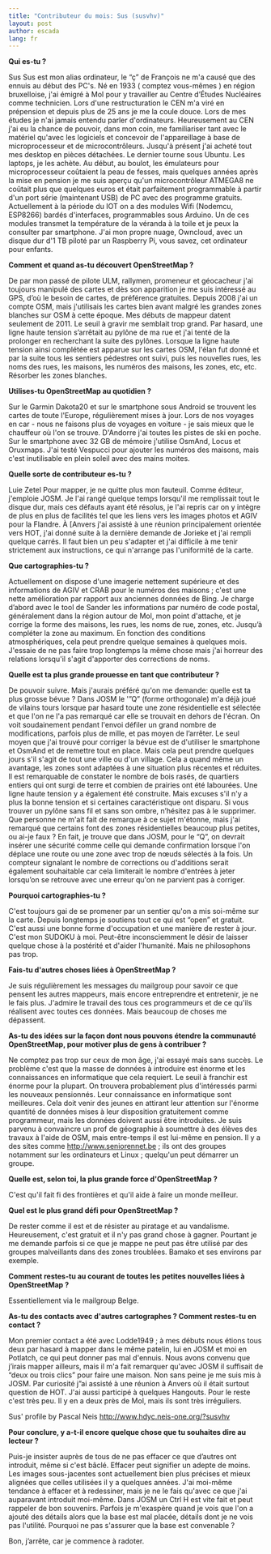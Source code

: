 ```yaml
---
title: "Contributeur du mois: Sus (susvhv)"
layout: post
author: escada
lang: fr
---
```


**Qui es-tu ?**

Sus Sus est mon alias ordinateur, le “ç” de François ne m'a causé que des ennuis au début des PC's. Né en 1933 ( comptez vous-mêmes ) en région bruxelloise, j'ai émigré à Mol pour y travailler au Centre d’Études Nucléaires comme technicien. Lors d'une restructuration le CEN m'a viré en prépension et depuis plus de 25 ans je me la coule douce. Lors de mes études je n'ai jamais entendu parler d'ordinateurs. Heureusement au CEN j'ai eu la chance de pouvoir, dans mon coin, me familiariser tant avec le matériel qu'avec les logiciels et concevoir de l'appareillage à base de microprocesseur et de microcontrôleurs. Jusqu'à présent j'ai acheté tout mes desktop en pièces détachées. Le dernier tourne sous Ubuntu. Les laptops, je les achète. Au début, au boulot, les émulateurs pour microprocesseur coûtaient la peau de fesses, mais quelques années après la mise en pension je me suis aperçu qu'un microcontrôleur ATMEGA8 ne coûtait plus que quelques euros et était parfaitement programmable à partir d'un port série (maintenant USB) de PC avec des programme gratuits. Actuellement à la période du IOT on a des modules Wifi (Nodemcu, ESP8266) bardés d'interfaces, programmables sous Arduino. Un de ces modules transmet la température de la véranda à la toile et je peux la consulter par smartphone. J'ai mon propre nuage, Owncloud, avec un disque dur d'1 TB piloté par un Raspberry Pi, vous savez, cet ordinateur pour enfants.

**Comment et quand as-tu découvert OpenStreetMap ?**

De par mon passé de pilote ULM, rallymen, promeneur et géocacheur j'ai toujours manipulé des cartes et dès son apparition je me suis intéressé au GPS, d’où le besoin de cartes, de préférence gratuites. Depuis 2008 j'ai un compte OSM, mais j'utilisais les cartes bien avant malgré les grandes zones blanches sur OSM à cette époque. Mes débuts de mappeur datent seulement de 2011. Le seuil à gravir me semblait trop grand. Par hasard, une ligne haute tension s’arrêtait au pylône de ma rue et j'ai tenté de la prolonger en recherchant la suite des pylônes. Lorsque la ligne haute tension ainsi complétée est apparue sur les cartes OSM, l'élan fut donné et par la suite tous les sentiers pédestres ont suivi, puis les nouvelles rues, les noms des rues, les maisons, les numéros des maisons, les zones, etc, etc. Résorber les zones blanches.

**Utilises-tu OpenStreetMap au quotidien ?**

Sur le Garmin Dakota20 et sur le smartphone sous Android se trouvent les cartes de toute l'Europe, régulièrement mises à jour. Lors de nos voyages en car - nous ne faisons plus de voyages en voiture - je sais mieux que le chauffeur où l'on se trouve. D'Andorre j'ai toutes les pistes de ski en poche. Sur le smartphone avec 32 GB de mémoire j'utilise OsmAnd, Locus et Oruxmaps. J'ai testé Vespucci pour ajouter les numéros des maisons, mais c'est inutilisable en plein soleil avec des mains moites.

**Quelle sorte de contributeur es-tu ?**

Luie Zetel Pour mapper, je ne quitte plus mon fauteuil. Comme éditeur, j'emploie JOSM. Je l'ai rangé quelque temps lorsqu'il me remplissait tout le disque dur, mais ces défauts ayant été résolus, je l'ai repris car on y intègre de plus en plus de facilités tel que les liens vers les images photos et AGIV pour la Flandre. À [Anvers j'ai assisté à une réunion principalement orientée vers HOT, j'ai donné suite à la dernière demande de Jorieke et j'ai rempli quelque carrés. Il faut bien un peu s'adapter et j'ai difficile à me tenir strictement aux instructions, ce qui n'arrange pas l'uniformité de la carte.

**Que cartographies-tu ?**

Actuellement on dispose d'une imagerie nettement supérieure et des informations de AGIV et CRAB pour le numéros des maisons ; c'est une nette amélioration par rapport aux anciennes données de Bing. Je charge d’abord avec le tool de Sander les informations par numéro de code postal, généralement dans la région autour de Mol, mon point d'attache, et je corrige la forme des maisons, les rues, les noms de rue, zones, etc. Jusqu’à compléter la zone au maximum. En fonction des conditions atmosphériques, cela peut prendre quelque semaines à quelques mois. J'essaie de ne pas faire trop longtemps la même chose mais j'ai horreur des relations lorsqu'il s'agit d'apporter des corrections de noms.

**Quelle est ta plus grande prouesse en tant que contributeur ?**

De pouvoir suivre. Mais j'aurais préféré qu'on me demande: quelle est ta plus grosse bévue ? Dans JOSM le '”Q” (forme orthogonale) m'a déjà joué de vilains tours lorsque par hasard toute une zone résidentielle est sélectée et que l'on ne l'a pas remarqué car elle se trouvait en dehors de l'écran. On voit soudainement pendant l'envoi défiler un grand nombre de modifications, parfois plus de mille, et pas moyen de l’arrêter. Le seul moyen que j'ai trouvé pour corriger la bévue est de d'utiliser le smartphone et OsmAnd et de remettre tout en place. Mais cela peut prendre quelques jours s'il s'agit de tout une ville ou d'un village. Cela a quand même un avantage, les zones sont adaptées à une situation plus récentes et réduites. Il est remarquable de constater le nombre de bois rasés, de quartiers entiers qui ont surgi de terre et combien de prairies ont été labourées. Une ligne haute tension y a également été construite. Mais excuses s'il n'y a plus la bonne tension et si certaines caractéristique ont disparu. Si vous trouver un pylône sans fil et sans son ombre, n’hésitez pas à le supprimer. Que personne ne m'ait fait de remarque à ce sujet m'étonne, mais j'ai remarqué que certains font des zones résidentielles beaucoup plus petites, ou ai-je faux ? En fait, je trouve que dans JOSM, pour le “Q”, on devrait insérer une sécurité comme celle qui demande confirmation lorsque l'on déplace une route ou une zone avec trop de nœuds sélectés à la fois. Un compteur signalant le nombre de corrections ou d'additions serait également souhaitable car cela limiterait le nombre d'entrées à jeter lorsqu’on se retrouve avec une erreur qu'on ne parvient pas à corriger.

**Pourquoi cartographies-tu ?**

C'est toujours gai de se promener par un sentier qu'on a mis soi-même sur la carte. Depuis longtemps je soutiens tout ce qui est “open” et gratuit. C'est aussi une bonne forme d'occupation et une manière de rester à jour. C'est mon SUDOKU à moi. Peut-être inconsciemment le désir de laisser quelque chose à la postérité et d'aider l'humanité. Mais ne philosophons pas trop.

**Fais-tu d'autres choses liées à OpenStreetMap ?**

Je suis régulièrement les messages du mailgroup pour savoir ce que pensent les autres mappeurs, mais encore entreprendre et entretenir, je ne le fais plus. J'admire le travail des tous ces programmeurs et de ce qu'ils réalisent avec toutes ces données. Mais beaucoup de choses me dépassent.

**As-tu des idées sur la façon dont nous pouvons étendre la communauté OpenStreetMap, pour motiver plus de gens à contribuer ?**

Ne comptez pas trop sur ceux de mon âge, j'ai essayé mais sans succès. Le problème c'est que la masse de données à introduire est énorme et les connaissances en informatique que cela requiert. Le seuil à franchir est énorme pour la plupart. On trouvera probablement plus d'intéressés parmi les nouveaux pensionnés. Leur connaissance en informatique sont meilleures. Cela doit venir des jeunes en attirant leur attention sur l'énorme quantité de données mises à leur disposition gratuitement comme programmeur, mais les données doivent aussi être introduites. Je suis parvenu à convaincre un prof de géographie à soumettre à des élèves des travaux à l'aide de OSM, mais entre-temps il est lui-même en pension. Il y a des sites comme <http://www.seniorennet.be> ; ils ont des groupes notamment sur les ordinateurs et Linux ; quelqu'un peut démarrer un groupe.

**Quelle est, selon toi, la plus grande force d'OpenStreetMap ?**

C'est qu'il fait fi des frontières et qu'il aide à faire un monde meilleur.

**Quel est le plus grand défi pour OpenStreetMap ?**

De rester comme il est et de résister au piratage et au vandalisme. Heureusement, c'est gratuit et il n'y pas grand chose à gagner. Pourtant je me demande parfois si ce que je mappe ne peut pas être utilisé par des groupes malveillants dans des zones troublées. Bamako et ses environs par exemple.

**Comment restes-tu au courant de toutes les petites nouvelles liées à OpenStreetMap ?**

Essentiellement via le mailgroup Belge.

**As-tu des contacts avec d'autres cartographes ? Comment restes-tu en contact ?**

Mon premier contact a été avec Lodde1949 ; à mes débuts nous étions tous deux par hasard à mapper dans le même patelin, lui en JOSM et moi en Potlatch, ce qui peut donner pas mal d'ennuis. Nous avons convenu que j’irais mapper ailleurs, mais il m'a fait remarquer qu'avec JOSM il suffisait de “deux ou trois clics” pour faire une maison. Non sans peine je me suis mis à JOSM. Par curiosité j”ai assisté à une réunion à Anvers où il était surtout question de HOT. J'ai aussi participé à quelques Hangouts. Pour le reste c'est très peu. Il y en a deux près de Mol, mais ils sont très irréguliers.

Sus' profile by Pascal Neis <http://www.hdyc.neis-one.org/?susvhv>

**Pour conclure, y a-t-il encore quelque chose que tu souhaites dire au lecteur ?**

Puis-je insister auprès de tous de ne pas effacer ce que d’autres ont introduit, même si c'est bâclé. Effacer peut signifier un adepte de moins. Les images sous-jacentes sont actuellement bien plus précises et mieux alignées que celles utilisées il y a quelques années. J'ai moi-même tendance à effacer et à redessiner, mais je ne le fais qu'avec ce que j'ai auparavant introduit moi-même. Dans JOSM un Ctrl H est vite fait et peut rappeler de bon souvenirs. Parfois je m'exaspère quand je vois que l'on a ajouté des détails alors que la base est mal placée, détails dont je ne vois pas l'utilité. Pourquoi ne pas s'assurer que la base est convenable ?

Bon, j’arrête, car je commence à radoter.
